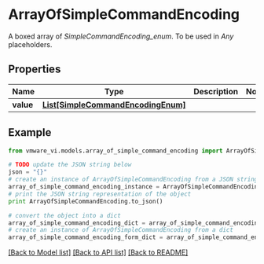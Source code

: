 # ArrayOfSimpleCommandEncoding

A boxed array of *SimpleCommandEncoding_enum*. To be used in *Any* placeholders. 

## Properties
Name | Type | Description | Notes
------------ | ------------- | ------------- | -------------
**value** | [**List[SimpleCommandEncodingEnum]**](SimpleCommandEncodingEnum.md) |  | 

## Example

```python
from vmware_vi.models.array_of_simple_command_encoding import ArrayOfSimpleCommandEncoding

# TODO update the JSON string below
json = "{}"
# create an instance of ArrayOfSimpleCommandEncoding from a JSON string
array_of_simple_command_encoding_instance = ArrayOfSimpleCommandEncoding.from_json(json)
# print the JSON string representation of the object
print ArrayOfSimpleCommandEncoding.to_json()

# convert the object into a dict
array_of_simple_command_encoding_dict = array_of_simple_command_encoding_instance.to_dict()
# create an instance of ArrayOfSimpleCommandEncoding from a dict
array_of_simple_command_encoding_form_dict = array_of_simple_command_encoding.from_dict(array_of_simple_command_encoding_dict)
```
[[Back to Model list]](../README.md#documentation-for-models) [[Back to API list]](../README.md#documentation-for-api-endpoints) [[Back to README]](../README.md)


